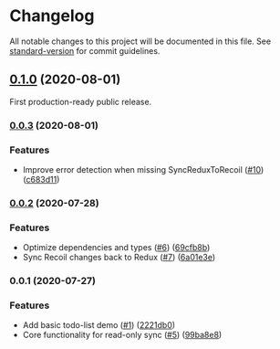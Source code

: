 # Changelog

All notable changes to this project will be documented in this file. See [standard-version](https://github.com/conventional-changelog/standard-version) for commit guidelines.

## [0.1.0](https://github.com/spautz/redux-to-recoil/compare/v0.0.3...v0.1.0) (2020-08-01)

First production-ready public release.

### [0.0.3](https://github.com/spautz/redux-to-recoil/compare/v0.0.2...v0.0.3) (2020-08-01)

### Features

- Improve error detection when missing SyncReduxToRecoil ([#10](https://github.com/spautz/redux-to-recoil/issues/10)) ([c683d11](https://github.com/spautz/redux-to-recoil/commit/c683d11d54f7ca1bf34a652d13d6441627be05e7))

### [0.0.2](https://github.com/spautz/redux-to-recoil/compare/v0.0.1...v0.0.2) (2020-07-28)

### Features

- Optimize dependencies and types ([#6](https://github.com/spautz/redux-to-recoil/issues/6)) ([69cfb8b](https://github.com/spautz/redux-to-recoil/commit/69cfb8b96e02b77831fc1771518f1d26baa121d3))
- Sync Recoil changes back to Redux ([#7](https://github.com/spautz/redux-to-recoil/issues/7)) ([6a01e3e](https://github.com/spautz/redux-to-recoil/commit/6a01e3eeacd7efc025d81c794ed0da0faa704403))

### 0.0.1 (2020-07-27)

### Features

- Add basic todo-list demo ([#1](https://github.com/spautz/redux-to-recoil/issues/1)) ([2221db0](https://github.com/spautz/redux-to-recoil/commit/2221db03314a6b8086b6b0a6f420a99bb41167c1))
- Core functionality for read-only sync ([#5](https://github.com/spautz/redux-to-recoil/issues/5)) ([99ba8e8](https://github.com/spautz/redux-to-recoil/commit/99ba8e81682faba66846d99a5a03e32be0162539))
